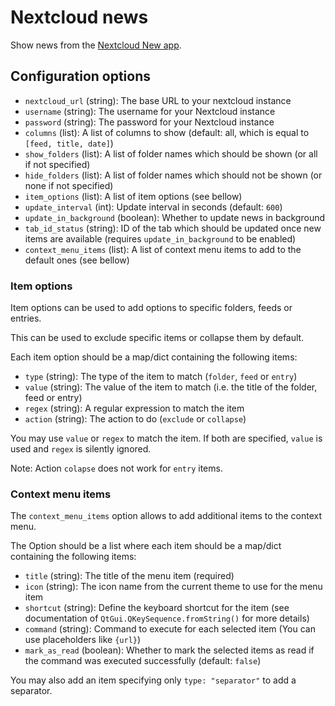 # Nextcloud news

Show news from the [Nextcloud New app](https://apps.nextcloud.com/apps/news).

## Configuration options

* `nextcloud_url` (string): The base URL to your nextcloud instance
* `username` (string): The username for your Nextcloud instance
* `password` (string): The password for your Nextcloud instance
* `columns` (list): A list of columns to show (default: all, which is equal to `[feed, title, date]`)
* `show_folders` (list): A list of folder names which should be shown (or all if not specified)
* `hide_folders` (list): A list of folder names which should not be shown (or none if not specified)
* `item_options` (list): A list of item options (see bellow)
* `update_interval` (int): Update interval in seconds (default: `600`)
* `update_in_background` (boolean): Whether to update news in background
* `tab_id_status` (string): ID of the tab which should be updated once new items are available (requires `update_in_background` to be enabled)
* `context_menu_items` (list): A list of context menu items to add to the default ones (see bellow)

### Item options

Item options can be used to add options to specific folders, feeds or entries.

This can be used to exclude specific items or collapse them by default.

Each item option should be a map/dict containing the following items:

* `type` (string): The type of the item to match (`folder`, `feed` or `entry`)
* `value` (string): The value of the item to match (i.e. the title of the folder, feed or entry)
* `regex` (string): A regular expression to match the item
* `action` (string): The action to do (`exclude` or `collapse`)

You may use `value` or `regex` to match the item. If both are specified, `value` is used and `regex` is silently ignored.

Note: Action `colapse` does not work for `entry` items.

### Context menu items

The `context_menu_items` option allows to add additional items to the context menu.

The Option should be a list where each item should be a map/dict containing the following items:

* `title` (string): The title of the menu item (required)
* `icon` (string): The icon name from the current theme to use for the menu item
* `shortcut` (string): Define the keyboard shortcut for the item (see documentation of `QtGui.QKeySequence.fromString()` for more details)
* `command` (string): Command to execute for each selected item (You can use placeholders like `{url}`)
* `mark_as_read` (boolean): Whether to mark the selected items as read if the command was executed successfully (default: `false`)

You may also add an item specifying only `type: "separator"` to add a separator.